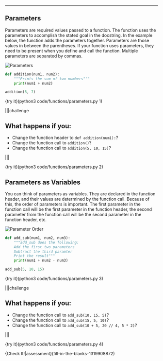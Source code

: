 ----------

## Parameters

Parameters are required values passed to a function. The function uses the parameters to accomplish the stated goal in the docstring. In the example below, the function adds the parameters together. Parameters are those values in between the parentheses. If your function uses parameters, they need to be present when you define and call the function. Multiple parameters are separated by commas.

![Parameters](.guides/images/parameters.png)

```python
def addition(num1, num2):
    """Prints the sum of two numbers"""
    print(num1 + num2)

addition(5, 7)
```

{try it}(python3 code/functions/parameters.py 1)

|||challenge
## What happens if you:
* Change the function header to `def addition(num1):`?
* Change the function call to `addition()`?
* Change the function call to `addition(5, 10, 15)`?

|||

{try it}(python3 code/functions/parameters.py 2)

## Parameters as Variables

You can think of parameters as variables. They are declared in the function header, and their values are determined by the function call. Because of this, the order of parameters is important. The first parameter in the function call will be the first parameter in the function header, the second parameter from the function call will be the second parameter in the function header, etc.

![Parameter Order](.guides/images/parameter-order.png)

```python
def add_sub(num1, num2, num3):
    """add_sub does the following:
    Add the first two parameters
    Subtract the third paramter
    Print the result"""
    print(num1 + num2 - num3)

add_sub(5, 10, 15)
```

{try it}(python3 code/functions/parameters.py 3)

|||challenge
## What happens if you:
* Change the function call to `add_sub(10, 15, 5)`?
* Change the function call to `add_sub(15, 5, 10)`?
* Change the function call to `add_sub(10 + 5, 20 // 4, 5 * 2)`?

|||

{try it}(python3 code/functions/parameters.py 4)

{Check It!|assessment}(fill-in-the-blanks-1319908872)

